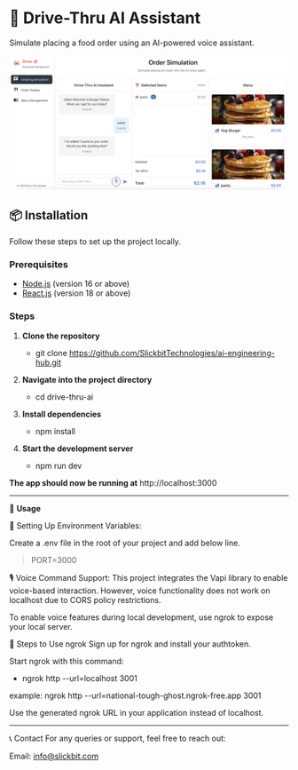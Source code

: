 # 🚗 Drive-Thru AI Assistant
Simulate placing a food order using an AI-powered voice assistant.

![Screenshot of Project](./src/client/assets/project-screenshot.png)

## 📦 Installation

Follow these steps to set up the project locally.

### Prerequisites

- [Node.js](https://nodejs.org/) (version 16 or above)
- [React.js](https://react.dev/) (version 18 or above)

### Steps

1. **Clone the repository**
   - git clone https://github.com/SlickbitTechnologies/ai-engineering-hub.git
  
2. **Navigate into the project directory**
    - cd drive-thru-ai

3. **Install dependencies**
    - npm install

4. **Start the development server**
    - npm run dev

**The app should now be running at** http://localhost:3000

---

🧩 **Usage**

🔐 Setting Up Environment Variables: 

Create a .env file in the root of your project and add below line.

> PORT=3000

🎙️ Voice Command Support:
This project integrates the Vapi library to enable voice-based interaction.
However, voice functionality does not work on localhost due to CORS policy restrictions.

To enable voice features during local development, use ngrok to expose your local server.

🚀 Steps to Use ngrok
Sign up for ngrok and install your authtoken.

Start ngrok with this command:

 - ngrok http --url=localhost 3001

example: ngrok http --url=national-tough-ghost.ngrok-free.app 3001

Use the generated ngrok URL in your application instead of localhost.

---

📞 Contact
For any queries or support, feel free to reach out:

Email: info@slickbit.com